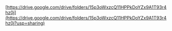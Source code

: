 [https://drive.google.com/drive/folders/15p3oWxzcQ11HPPkDoYZx9A1T93r4hz0j](https://drive.google.com/drive/folders/15p3oWxzcQ11HPPkDoYZx9A1T93r4hz0j?usp=sharing)
